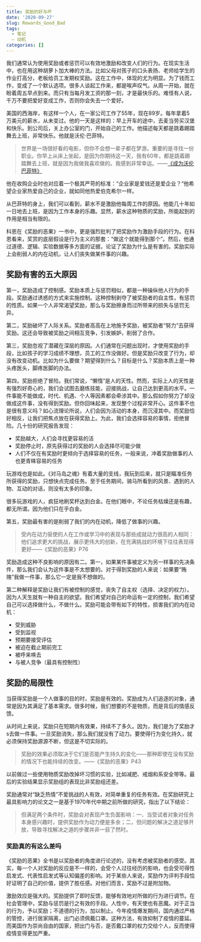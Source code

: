 ```yaml
---
title: 奖励的好与坏
date: '2020-09-27'
slug: Rewards_Good_Bad
tags:
  - 笔记
  — 动机
categories: []
---
```


我们通常认为使用奖励或者惩罚可以有效地激励和改变人们的行为。在现实生活中，也在用这种胡萝卜加大棒的方法。比如父母对孩子的口头表扬、老师给学生的作业打高分，老板给员工发期权奖励。这在工作中，体现的尤为明显。为了钱而工作，变成了一个默认选项。很多人谈起工作来，都是唉声叹气。从周一开始，就在盼着周五早点到来。而只有当每月发工资的那一刻，才是最快乐的。难怪有人说，千万不要把爱好变成工作，否则你会失去一个爱好。

美国的西海岸，有这样一个人，在一家公司工作了55年，现在89岁。每年拿着5万美元的薪水，从未变过。他的一天是这样的：早上开车的途中，去麦当劳买汉堡和快乐。到公司后，关上办公室的门，开始自己的工作。他描述每天都是跳着踢踏舞去上班，非常快乐。他就是沃伦·巴菲特。

>世界是一场很好看的电影，但你不会想一辈子都在梦游。重要的是寻找一份职业。你早上从床上坐起，是因为你期待这一天，我有60年，都是跳着踢踏舞去上班，就是因为我做我喜欢做的。我感到非常幸运。——[《成为沃伦巴菲特》](https://www.bilibili.com/video/BV13x411y7th)

他在收购企业时也对应着一个极其严苛的标准：“企业家是爱钱还是爱企业？”他希望企业家热爱自己的企业，就如同他热爱伯克希尔一样。

从巴菲特的身上，我们可以看到，薪水不是激励他每周工作的原因。他能几十年如一日地去上班，是因为工作本身的乐趣。显然，薪水这种物质的奖励，所能起到的作用是相当有限的。

科恩在《奖励的恶果》一书中，更是强烈批判了把奖励作为激励手段的行为。在科恩看来，奖赏的底层假设是行为主义的那套：“做这个就能得到那个”。然后，他通过道德、逻辑、实验数据等多方面的证据，论证了奖励为什么是有害的。奖励实际上会削弱人的内在动机，让人们丧失做某件事的兴趣。

## 奖励有害的五大原因

第一，奖励造成了控制感。奖励本质上与惩罚相似，都是一种操纵他人行为的手段。奖励通过诱惑的方式来实施控制。这种控制剥夺了被奖励者的自主性，有惩罚的性质。如果一个人非常渴望奖励，那么与奖励擦身而过所带来的损失与惩罚无异。

第二，奖励破坏了人际关系。奖励者高高在上地施予奖励，被奖励者“努力”去获得奖励。这还会导致被奖励之间相互竞争，引发嫉妒，削弱了合作。

第三，奖励忽视了潜藏在深层的原因。人们通常在问题出现时，才使用奖励的手段，比如孩子的学习成绩不理想，员工的工作没做好。但是奖励只改变了行为，却没有改变动机。比如为什么要做？期望得到什么？目标是什么？奖励本质上是一种头疼医头，脚疼医脚的办法。

第四，奖励拒绝了冒险。我们常说，“懒惰”是人的天性。然而，实际上人的天性是有强烈好奇心的，我们会试图去磨练技能，迎接挑战，让自己达到更高的水平。一件事能不能做成，时代、机遇、个人等因素都会牵涉其中。那么假如你努力了却没做成这件事，没有得到奖励。但你回味起来，发现整个过程非常开心。这件事不也是很有意义吗？如心流理论所说，人们会因为活动的本身，而沉浸其中。而奖励恰好相反，让我们把焦点放在获得奖励上。为此，我们会选择容易的事情，拒绝冒险。几十份的研究报告发现：

* 奖励越大，人们会寻找更容易的活
* 奖励停止时，原先获得过的奖励的人会选择尽可能少做
* 人们不仅在有奖励时更倾向于选择容易的任务，一般来说，冲着奖励做事的人也更青睐容易的任务

玩游戏也是如此。《对马岛之魂》有着大量的支线，我玩到后来，就只是瞄准任务所获得的奖励，只想快点完成任务。至于任务期间，骑马所看到的风景、遇到的人物、互动的对话，则没有太多的印象。

很多玩游戏的人，疯狂地刷奖杯达到白金。在他们眼中，不论任务枯燥还是有趣，都无所谓。因为他们只在乎白金。

第五，奖励最有害的是削弱了我们的内在动机，降低了做事的兴趣。

> 受内在动力驱使的人在工作或学习中的表现与那些成就动力很高的人相同：他们追求更大的挑战，展示更伟大的创新，在充满挑战的环境下往往表现得更好——《奖励的恶果》P76

奖励造成这种不良影响的原因有二。第一，如果某件事被定义为另一样事的先决条件，那么我们会认为这件事是不太想要的。对于得到奖励的人来说：如果要“贿赂”我做一件事，那么它一定是我不想做的。

第二种解释是奖励让我们有被控制的感觉，丧失了自主权（选择、决定的权力）。因为人天生就有一种自主的欲望。我们希望对自己的命运有一定的控制，我们希望自己可以选择做什么，不做什么。奖励可能会带有如下的特性，损害我们的内在动机：

* 受到威胁
* 受到监视
* 预期要接受评估
* 被迫在截止期前完工
* 被呼来唤去
* 与被人竞争（最具有控制性）

## 奖励的局限性

当获得奖励是一个人做事的目的时，奖励是有效的。奖励成为人们追逐的对象，通常是因为其满足了基本需求。很多时候，我们想要的不是物质，而是背后的情感反馈。

从时间上来说，奖励只在短期内有效果，持续不了多久。因为，我们是为了奖励才s去做一件事。一旦奖励消失，那么我们就没有了动力。要使得行为变化持久，就必须保持奖励源源不断，但这是不切实际的。

> 奖励的效果必须取决于它们是否能产生持久的变化——那种即使在没有奖励的情况下也能持续的改变。——《奖励的恶果》P43

以前做过一些使用物质奖励改掉坏习惯的实验，比如减肥、戒烟和系安全带等。最后的实验结果显示奖励组的表现比非奖励组还差。

奖励通常对“缺乏热情”不爱挑战的人有效，对简单重复的任务有效。在奖励研究上最具影响力的论文之一是基于1970年代中期之前所做的研究，指出了以下结论：

> 但满足两个条件时，奖励会对表现产生负面影响：一、当受试者对象对任务本身感兴趣时，提供奖励作为动力便是多余；二，但问题的解决之道足够开放，导致寻找解决之道的步骤并非一目了然时。

### 奖励真的有这么差吗

《奖励的恶果》全书是以奖励者的角度进行论述的，没有考虑被奖励者的感受。其实，每一个人对奖励的反应是不一样的，会受个人过往经历的影响，也会受可得性启发式、代表性启发式等认知偏差的影响。对于某些人来说，奖励作为评判手段恰好证明了自己的价值，提供了胜任感。对他们而言，奖励不过是附加物。

激励效应是强大的。奖励提供了即时反馈，能够有效地对所做的行为进行调节。在社会管理中，奖励与惩罚是行之有效的手段。人性中，有天使也有恶魔。对于正当的行为，予以奖励；不道德的行为，加以制止。今年疫情爆发期间，国内通过严格的管控，进行居家隔离，出门必须佩戴口罩。这种方法，有效抑制了疫情的蔓延。而美国作为崇尚自由的国家，把出门与否，是否戴口罩的权力交给个人，反而使得疫情变得更加严重。